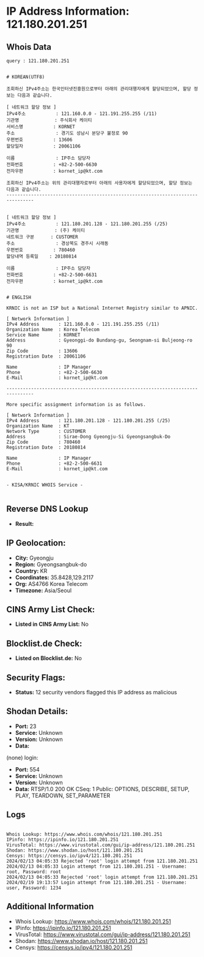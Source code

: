 # IP Address Information: 121.180.201.251

## Whois Data
```
query : 121.180.201.251


# KOREAN(UTF8)

조회하신 IPv4주소는 한국인터넷진흥원으로부터 아래의 관리대행자에게 할당되었으며, 할당 정보는 다음과 같습니다.

[ 네트워크 할당 정보 ]
IPv4주소           : 121.160.0.0 - 121.191.255.255 (/11)
기관명             : 주식회사 케이티
서비스명           : KORNET
주소               : 경기도 성남시 분당구 불정로 90
우편번호           : 13606
할당일자           : 20061106

이름               : IP주소 담당자
전화번호           : +82-2-500-6630
전자우편           : kornet_ip@kt.com

조회하신 IPv4주소는 위의 관리대행자로부터 아래의 사용자에게 할당되었으며, 할당 정보는 다음과 같습니다.
--------------------------------------------------------------------------------


[ 네트워크 할당 정보 ]
IPv4주소           : 121.180.201.128 - 121.180.201.255 (/25)
기관명             : (주) 케이티
네트워크 구분      : CUSTOMER
주소               : 경상북도 경주시 시래동
우편번호           : 780460
할당내역 등록일    : 20180814

이름               : IP주소 담당자
전화번호           : +82-2-500-6631
전자우편           : kornet_ip@kt.com


# ENGLISH

KRNIC is not an ISP but a National Internet Registry similar to APNIC.

[ Network Information ]
IPv4 Address       : 121.160.0.0 - 121.191.255.255 (/11)
Organization Name  : Korea Telecom
Service Name       : KORNET
Address            : Gyeonggi-do Bundang-gu, Seongnam-si Buljeong-ro 90
Zip Code           : 13606
Registration Date  : 20061106

Name               : IP Manager
Phone              : +82-2-500-6630
E-Mail             : kornet_ip@kt.com

--------------------------------------------------------------------------------

More specific assignment information is as follows.

[ Network Information ]
IPv4 Address       : 121.180.201.128 - 121.180.201.255 (/25)
Organization Name  : KT
Network Type       : CUSTOMER
Address            : Sirae-Dong Gyeongju-Si Gyeongsangbuk-Do
Zip Code           : 780460
Registration Date  : 20180814

Name               : IP Manager
Phone              : +82-2-500-6631
E-Mail             : kornet_ip@kt.com


- KISA/KRNIC WHOIS Service -


```
## Reverse DNS Lookup
- **Result:** 

## IP Geolocation:
- **City:** Gyeongju
- **Region:** Gyeongsangbuk-do
- **Country:** KR
- **Coordinates:** 35.8428,129.2117
- **Org:** AS4766 Korea Telecom
- **Timezone:** Asia/Seoul

## CINS Army List Check:
- **Listed in CINS Army List:** 
No

## Blocklist.de Check:
- **Listed on Blocklist.de:** 
No

## Security Flags:
- **Status:** 12 security vendors flagged this IP address as malicious

## Shodan Details:
- **Port:** 23
- **Service:** Unknown
- **Version:** Unknown
- **Data:** 
(none) login: 

- **Port:** 554
- **Service:** Unknown
- **Version:** Unknown
- **Data:** RTSP/1.0 200 OK
CSeq: 1
Public: OPTIONS, DESCRIBE, SETUP, PLAY, TEARDOWN, SET_PARAMETER



## Logs
```

Whois Lookup: https://www.whois.com/whois/121.180.201.251
IPinfo: https://ipinfo.io/121.180.201.251
VirusTotal: https://www.virustotal.com/gui/ip-address/121.180.201.251
Shodan: https://www.shodan.io/host/121.180.201.251
Censys: https://censys.io/ipv4/121.180.201.251
2024/02/13 04:05:33 Rejected 'root' login attempt from 121.180.201.251
2024/02/13 04:05:33 Login attempt from 121.180.201.251 - Username: root, Password: root
2024/02/13 04:05:33 Rejected 'root' login attempt from 121.180.201.251
2024/02/19 19:13:57 Login attempt from 121.180.201.251 - Username: user, Password: 1234

```
## Additional Information
- Whois Lookup: https://www.whois.com/whois/121.180.201.251
- IPinfo: https://ipinfo.io/121.180.201.251
- VirusTotal: https://www.virustotal.com/gui/ip-address/121.180.201.251
- Shodan: https://www.shodan.io/host/121.180.201.251
- Censys: https://censys.io/ipv4/121.180.201.251


